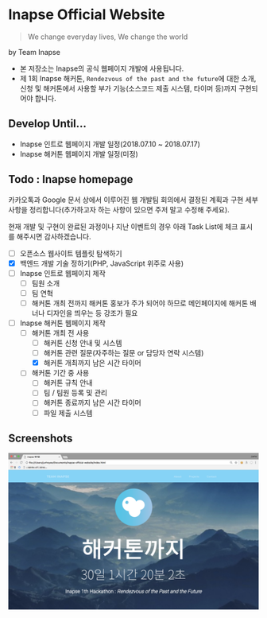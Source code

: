 # Inapse Official Website
> We change everyday lives, We change the world

by Team Inapse

- 본 저장소는 Inapse의 공식 웹페이지 개발에 사용됩니다.
- 제 1회 Inapse 해커톤, `Rendezvous of the past and the future`에 대한 소개, 신청 및 해커톤에서 사용할 부가 기능(소스코드 제출 시스템, 타이머 등)까지 구현되어야 합니다.

## Develop Until...

- Inapse 인트로 웹페이지 개발 일정(2018.07.10 ~ 2018.07.17)
- Inapse 해커톤 웹페이지 개발 일정(미정)

## Todo : Inapse homepage

카카오톡과 Google 문서 상에서 이루어진 웹 개발팀 회의에서 결정된 계획과 구현 세부사항을 정리합니다(추가하고자 하는 사항이 있으면 주저 말고 수정해 주세요).

현재 개발 및 구현이 완료된 과정이나 지난 이벤트의 경우 아래 Task List에 체크 표시를 해주시면 감사하겠습니다.

- [ ] 오픈소스 웹사이트 템플릿 탐색하기
- [x] 백엔드 개발 기술 정하기(PHP, JavaScript 위주로 사용)
- [ ] Inapse 인트로 웹페이지 제작
    - [ ] 팀원 소개
    - [ ] 팀 연혁
    - [ ] 해커톤 개최 전까지 해커톤 홍보가 주가 되어야 하므로 메인페이지에 해커톤 배너나 디자인을 띄우는 등 강조가 필요
- [ ] Inapse 해커톤 웹페이지 제작
    - [ ] 해커톤 개최 전 사용
        - [ ] 해커톤 신청 안내 및 시스템
        - [ ] 해커톤 관련 질문(자주하는 질문 or 담당자 연락 시스템)
        - [x] 해커톤 개최까지 남은 시간 타이머
    - [ ] 해커톤 기간 중 사용
        - [ ] 해커톤 규칙 안내
        - [ ] 팀 / 팀원 등록 및 관리
        - [ ] 해커톤 종료까지 남은 시간 타이머
        - [ ] 파일 제출 시스템

## Screenshots
![](screenshot/mainpage-head.png)

